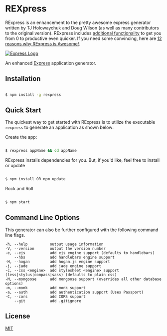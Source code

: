 # REXpress

RExpress is an enhancement to the pretty awesome express generator written by TJ Holowaychuk and Doug Wilson (as well as many contributors to the original version). RExpress includes [additional functionality](functionality.md) to get you from 0 to productive even quicker. If you need some convincing, here are [12 reasons why RExpress is Awesome!](functionality.md).

[![Express Logo](https://i.cloudup.com/zfY6lL7eFa-3000x3000.png)](http://expressjs.com/)

An enhanced [Express](https://www.npmjs.com/package/express) application generator.

## Installation

```sh

$ npm install -g rexpress

```

## Quick Start

The quickest way to get started with RExpress is to utilize the executable `rexpress` to generate an application as shown below:

Create the app:

```bash

$ rexpress appName && cd appName

```

RExpress installs dependencies for you. But, if you'd like, feel free to install or update

```bash

$ npm install OR npm update

```

Rock and Roll

```bash

$ npm start

```

## Command Line Options

This generator can also be further configured with the following command line flags.

    -h, --help          output usage information
    -V, --version       output the version number
    -e, --ejs           add ejs engine support (defaults to handlebars)
        --hbs           add handlebars engine support
    -H, --hogan         add hogan.js engine support
    -j, --jade          add jade engine support
    -c, --css <engine>  add stylesheet <engine> support (less|stylus|compass|sass) (defaults to plain css)
    -M, --mongoose      add mongoose support (overrides all other database options)
    -m, --monk          add monk support
    -a, --auth          add authentication support (Uses Passport)
    -C, --cors          add CORS support
        --git           add .gitignore        

## License

[MIT](LICENSE)